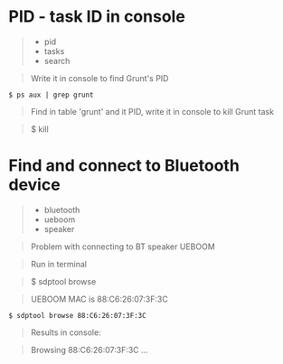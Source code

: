 # PID - task ID in console

>* pid
>* tasks
>* search

>Write it in console to find Grunt's PID 

```console
$ ps aux | grep grunt
```

>Find in table 'grunt' and it PID, write it in console to kill Grunt task

>$ kill **<pid>**





# Find and connect to Bluetooth device

>* bluetooth
>* ueboom
>* speaker

>Problem with connecting to BT speaker UEBOOM

>Run in terminal 

>$ sdptool browse **<MAC address>**

>UEBOOM MAC is 88:C6:26:07:3F:3C

```console
$ sdptool browse 88:C6:26:07:3F:3C
```

>Results in console:

>Browsing 88:C6:26:07:3F:3C ...


